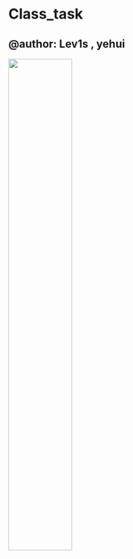 # Class_task
## @author: **Lev1s** , **yehui**
<img src="https://img1.doubanio.com/view/photo/l/public/p2879233407.webp" width="50%">
